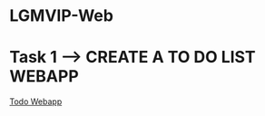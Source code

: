 # LGMVIP-Web

# Task 1 --> CREATE A TO DO LIST WEBAPP
<a href = "https://mytodosappa.netlify.app/" > Todo Webapp </a>
